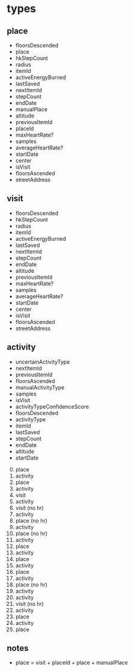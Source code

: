 # types

## place

- floorsDescended
- place
- hkStepCount
- radius
- itemId
- activeEnergyBurned
- lastSaved
- nextItemId
- stepCount
- endDate
- manualPlace
- altitude
- previousItemId
- placeId
- maxHeartRate?
- samples
- averageHeartRate?
- startDate
- center
- isVisit
- floorsAscended
- streetAddress

## visit

- floorsDescended
- hkStepCount
- radius
- itemId
- activeEnergyBurned
- lastSaved
- nextItemId
- stepCount
- endDate
- altitude
- previousItemId
- maxHeartRate?
- samples
- averageHeartRate?
- startDate
- center
- isVisit
- floorsAscended
- streetAddress

## activity

- uncertainActivityType
- nextItemId
- previousItemId
- floorsAscended
- manualActivityType
- samples
- isVisit
- activityTypeConfidenceScore
- floorsDescended
- activityType
- itemId
- lastSaved
- stepCount
- endDate
- altitude
- startDate

0. place
1. activity
2. place
3. activity
4. visit
5. activity
6. visit (no hr)
7. activity
8. place (no hr)
9. activity
10. place (no hr)
11. activity
12. place
13. activity
14. place
15. activity
16. place
17. activity
18. place (no hr)
19. activity
20. activity
21. visit (no hr)
22. activity
23. place
24. activity
25. place

## notes

- place = visit + placeId + place + manualPlace

